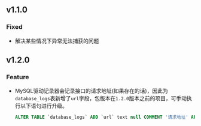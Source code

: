 ## v1.1.0

### Fixed

- 解决某些情况下异常无法捕获的问题

## v1.2.0

### Feature

- MySQL驱动记录器会记录接口的请求地址(如果存在的话)，因此为`database_logs`表新增了`url`字段，包版本在`1.2.0`版本之前的项目，可手动执行以下语句进行升级。
    ```sql
    ALTER TABLE `database_logs` ADD `url` text null COMMENT '请求地址' AFTER `ua`;
    ```